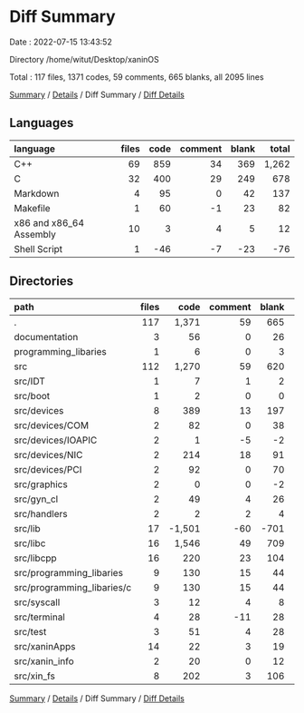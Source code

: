 # Diff Summary

Date : 2022-07-15 13:43:52

Directory /home/witut/Desktop/xaninOS

Total : 117 files,  1371 codes, 59 comments, 665 blanks, all 2095 lines

[Summary](results.md) / [Details](details.md) / Diff Summary / [Diff Details](diff-details.md)

## Languages
| language | files | code | comment | blank | total |
| :--- | ---: | ---: | ---: | ---: | ---: |
| C++ | 69 | 859 | 34 | 369 | 1,262 |
| C | 32 | 400 | 29 | 249 | 678 |
| Markdown | 4 | 95 | 0 | 42 | 137 |
| Makefile | 1 | 60 | -1 | 23 | 82 |
| x86 and x86_64 Assembly | 10 | 3 | 4 | 5 | 12 |
| Shell Script | 1 | -46 | -7 | -23 | -76 |

## Directories
| path | files | code | comment | blank | total |
| :--- | ---: | ---: | ---: | ---: | ---: |
| . | 117 | 1,371 | 59 | 665 | 2,095 |
| documentation | 3 | 56 | 0 | 26 | 82 |
| programming_libaries | 1 | 6 | 0 | 3 | 9 |
| src | 112 | 1,270 | 59 | 620 | 1,949 |
| src/IDT | 1 | 7 | 1 | 2 | 10 |
| src/boot | 1 | 2 | 0 | 0 | 2 |
| src/devices | 8 | 389 | 13 | 197 | 599 |
| src/devices/COM | 2 | 82 | 0 | 38 | 120 |
| src/devices/IOAPIC | 2 | 1 | -5 | -2 | -6 |
| src/devices/NIC | 2 | 214 | 18 | 91 | 323 |
| src/devices/PCI | 2 | 92 | 0 | 70 | 162 |
| src/graphics | 2 | 0 | 0 | -2 | -2 |
| src/gyn_cl | 2 | 49 | 4 | 26 | 79 |
| src/handlers | 2 | 2 | 2 | 4 | 8 |
| src/lib | 17 | -1,501 | -60 | -701 | -2,262 |
| src/libc | 16 | 1,546 | 49 | 709 | 2,304 |
| src/libcpp | 16 | 220 | 23 | 104 | 347 |
| src/programming_libaries | 9 | 130 | 15 | 44 | 189 |
| src/programming_libaries/c | 9 | 130 | 15 | 44 | 189 |
| src/syscall | 3 | 12 | 4 | 8 | 24 |
| src/terminal | 4 | 28 | -11 | 28 | 45 |
| src/test | 3 | 51 | 4 | 28 | 83 |
| src/xaninApps | 14 | 22 | 3 | 19 | 44 |
| src/xanin_info | 2 | 20 | 0 | 12 | 32 |
| src/xin_fs | 8 | 202 | 3 | 106 | 311 |

[Summary](results.md) / [Details](details.md) / Diff Summary / [Diff Details](diff-details.md)